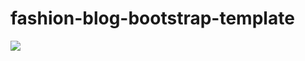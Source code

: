 # fashion-blog-bootstrap-template
![](https://cdn.dribbble.com/userupload/11037682/file/original-4ffd64e05bda6174292f181dd9b4c6f0.jpg)
